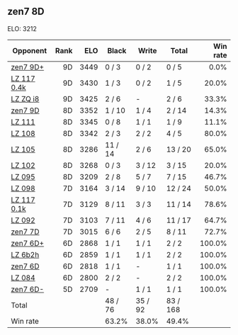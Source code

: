 ## zen7 8D ##

ELO: 3212

Opponent | Rank | ELO | Black | Write | Total | Win rate
---------|-----:|----:|-------|-------|-------|-------:
[zen7 9D+](zen7%209D+.md) | 9D | 3449 | 0 / 3 | 0 / 2 | 0 / 5 | 0.0%
[LZ 117 0.4k](LZ%20117%200.4k.md) | 9D | 3430 | 1 / 3 | 0 / 2 | 1 / 5 | 20.0%
[LZ ZQ i8](LZ%20ZQ%20i8.md) | 9D | 3425 | 2 / 6 | - | 2 / 6 | 33.3%
[zen7 9D](zen7%209D.md) | 8D | 3352 | 1 / 10 | 1 / 4 | 2 / 14 | 14.3%
[LZ 111](LZ%20111.md) | 8D | 3345 | 0 / 8 | 1 / 1 | 1 / 9 | 11.1%
[LZ 108](LZ%20108.md) | 8D | 3342 | 2 / 3 | 2 / 2 | 4 / 5 | 80.0%
[LZ 105](LZ%20105.md) | 8D | 3286 | 11 / 14 | 2 / 6 | 13 / 20 | 65.0%
[LZ 102](LZ%20102.md) | 8D | 3268 | 0 / 3 | 3 / 12 | 3 / 15 | 20.0%
[LZ 095](LZ%20095.md) | 8D | 3209 | 2 / 8 | 5 / 7 | 7 / 15 | 46.7%
[LZ 098](LZ%20098.md) | 7D | 3164 | 3 / 14 | 9 / 10 | 12 / 24 | 50.0%
[LZ 117 0.1k](LZ%20117%200.1k.md) | 7D | 3129 | 8 / 11 | 3 / 3 | 11 / 14 | 78.6%
[LZ 092](LZ%20092.md) | 7D | 3103 | 7 / 11 | 4 / 6 | 11 / 17 | 64.7%
[zen7 7D](zen7%207D.md) | 7D | 3015 | 6 / 6 | 2 / 5 | 8 / 11 | 72.7%
[zen7 6D+](zen7%206D+.md) | 6D | 2868 | 1 / 1 | 1 / 1 | 2 / 2 | 100.0%
[LZ 6b2h](LZ%206b2h.md) | 6D | 2859 | 1 / 1 | 1 / 1 | 2 / 2 | 100.0%
[zen7 6D](zen7%206D.md) | 6D | 2818 | 1 / 1 | - | 1 / 1 | 100.0%
[LZ 084](LZ%20084.md) | 6D | 2800 | 2 / 2 | - | 2 / 2 | 100.0%
[zen7 6D-](zen7%206D-.md) | 5D | 2709 | - | 1 / 1 | 1 / 1 | 100.0%
Total | | | 48 / 76 | 35 / 92 | 83 / 168 | 
Win rate| | | 63.2% | 38.0% | 49.4% | 
